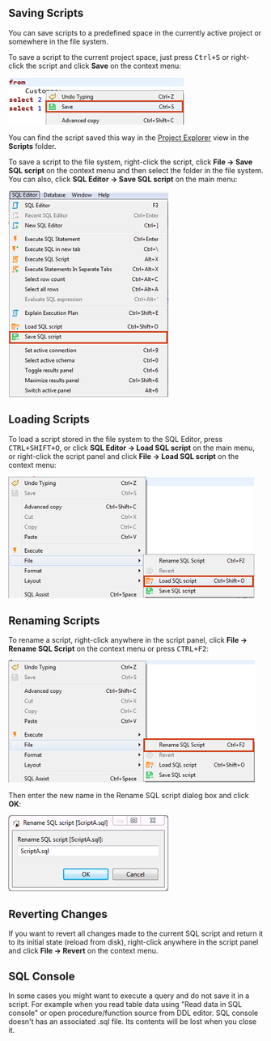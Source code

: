 ## Saving Scripts
You can save scripts to a predefined space in the currently active project or somewhere in the file system.

To save a script to the current project space, just press <kbd>Ctrl+S</kbd> or right-click the script and click **Save** on the context menu:

![](images/ug/Save-Script.png)

You can find the script saved this way in the [Project Explorer](../Project-Explorer) view in the **Scripts** folder.

To save a script to the file system, right-click the script, click **File -> Save SQL script** on the context menu and then select the folder in the file system.  
You can also, click **SQL Editor -> Save SQL script** on the main menu:

![](images/ug/Save-script-to-file.png)

## Loading Scripts
To load a script stored in the file system to the SQL Editor, press <kbd>CTRL+SHIFT+O</kbd>, or click **SQL Editor -> Load SQL script** on the main menu, or right-click the script panel and click **File -> Load SQL script** on the context menu:

![](images/ug/Load-script.png)

## Renaming Scripts
To rename a script, right-click anywhere in the script panel, click **File -> Rename SQL Script** on the context menu or press <kbd>CTRL+F2</kbd>:

![](images/ug/Rename-script.png)

Then enter the new name in the Rename SQL script dialog box and click **OK**:

![](images/ug/Rename-script-dialog.png)

## Reverting Changes
If you want to revert all changes made to the current SQL script and return it to its initial state (reload from disk), right-click anywhere in the script panel and click **File -> Revert** on the context menu. 

## SQL Console
In some cases you might want to execute a query and do not save it in a script. For example when you read table data using "Read data in SQL console" or open procedure/function source from DDL editor.
SQL console doesn't has an associated .sql file. Its contents will be lost when you close it.
